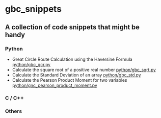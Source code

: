 # gbc_snippets

## A collection of code snippets that might be handy

### Python

- Great Circle Route Calculation using the Haversine Formula [python/gbc_gcr.py](https://github.com/GreenBoxCode/gbc_snippets/blob/main/python/gbc_gcr.py)
- Calculate the square root of a positive real number [python/gbc_sqrt.py](https://github.com/GreenBoxCode/gbc_snippets/blob/main/python/gbc_sqrt.py)
- Calculate the Standard Deviation of an array [python/gbc_std.py](https://github.com/GreenBoxCode/gbc_snippets/blob/main/python/gbc_std.py)
- Calculate the Pearson Product Moment for two variables [python/gnc_pearson_product_moment.py](https://github.com/GreenBoxCode/gbc_snippets/blob/main/python/gbc_pearson_product_moment.py)

### C / C++

### Others
